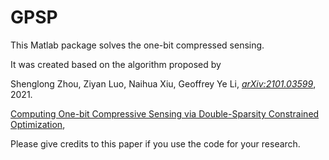 # GPSP
This Matlab package solves the one-bit compressed sensing.

It was created based on the algorithm proposed by 

Shenglong Zhou, Ziyan Luo, Naihua Xiu, Geoffrey Ye Li, [*arXiv:2101.03599*](https://arxiv.org/abs/2101.03599), 2021. </p>
[Computing One-bit Compressive Sensing via Double-Sparsity Constrained Optimization](https://www.researchgate.net/publication/348371863), 

Please give credits to this paper if you use the code for your research.


